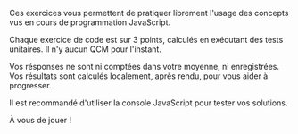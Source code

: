 Ces exercices vous permettent de pratiquer librement l'usage des concepts vus en cours
de programmation JavaScript.

Chaque exercice de code est sur 3 points, calculés en exécutant des tests unitaires.
Il n'y aucun QCM pour l'instant.

Vos résponses ne sont ni comptées dans votre moyenne, ni enregistrées. Vos résultats
sont calculés localement, après rendu, pour vous aider à progresser.

Il est recommandé d'utiliser la console JavaScript pour tester vos solutions.

À vous de jouer !
